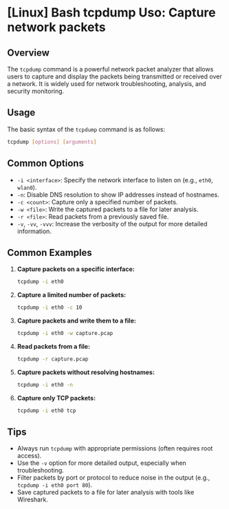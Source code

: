 # [Linux] Bash tcpdump Uso: Capture network packets

## Overview
The `tcpdump` command is a powerful network packet analyzer that allows users to capture and display the packets being transmitted or received over a network. It is widely used for network troubleshooting, analysis, and security monitoring.

## Usage
The basic syntax of the `tcpdump` command is as follows:

```bash
tcpdump [options] [arguments]
```

## Common Options
- `-i <interface>`: Specify the network interface to listen on (e.g., `eth0`, `wlan0`).
- `-n`: Disable DNS resolution to show IP addresses instead of hostnames.
- `-c <count>`: Capture only a specified number of packets.
- `-w <file>`: Write the captured packets to a file for later analysis.
- `-r <file>`: Read packets from a previously saved file.
- `-v`, `-vv`, `-vvv`: Increase the verbosity of the output for more detailed information.

## Common Examples
1. **Capture packets on a specific interface:**
   ```bash
   tcpdump -i eth0
   ```

2. **Capture a limited number of packets:**
   ```bash
   tcpdump -i eth0 -c 10
   ```

3. **Capture packets and write them to a file:**
   ```bash
   tcpdump -i eth0 -w capture.pcap
   ```

4. **Read packets from a file:**
   ```bash
   tcpdump -r capture.pcap
   ```

5. **Capture packets without resolving hostnames:**
   ```bash
   tcpdump -i eth0 -n
   ```

6. **Capture only TCP packets:**
   ```bash
   tcpdump -i eth0 tcp
   ```

## Tips
- Always run `tcpdump` with appropriate permissions (often requires root access).
- Use the `-v` option for more detailed output, especially when troubleshooting.
- Filter packets by port or protocol to reduce noise in the output (e.g., `tcpdump -i eth0 port 80`).
- Save captured packets to a file for later analysis with tools like Wireshark.